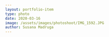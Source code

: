 ```yaml
---
layout: portfolio-item
type: photo
date: 2020-03-16
image: /assets/images/photoshoot/IMG_1592.JPG
author: Susana Madruga
---
```


